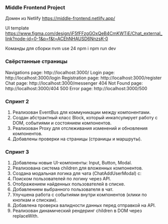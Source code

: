 ### Middle Frontend Project

Домен из Netlify
https://middle-frontend.netlify.app/

UI template
https://www.figma.com/design/jF5fFFzgGOxQeB4CmKWTiE/Chat_external_link?node-id=0-1&p=f&t=ACEhNHAUSD6NnzsK-0

Команды для сборки
nvm use 24
npm i
npm run dev

### Свёрстанные страницы

Navigations page: http://localhost:3000/
Login page: http://localhost:3000/login
Registration page: http://localhost:3000/register
Chat page: http://localhost:3000/messenger
404 Not Found page: http://localhost:3000/404
500 Error page: http://localhost:3000/500

### Спринт 2

1. Реализован EventBus для коммуникации между компонентами.
2. Создан абстрактный класс Block, который инкапсулирует работу с DOM, событиями и состоянием компонентов.
3. Реализован Proxy для отслеживания изменений и обновления компонентов.
4. Добавлены проверки на страницы (страницы и маршруты).

### Спринт 3

1. Добавлены новые UI-компоненты: Input, Button, Modal.
2. Реализована система children для вложенных компонентов.
3. Создана модальная логика для чата (ChatAddUserModal) с:
4. Поиском пользователей по логину через API.
5. Отображением найденных пользователей в списке.
6. Добавлением выбранного пользователя в чат.
7. Улучшена работа с событиями внутри компонентов (клики по кнопкам и спискам).
8. Добавлена проверка валидности данных перед отправкой на API.
9. Реализован динамический рендеринг children в DOM через replaceWith.
